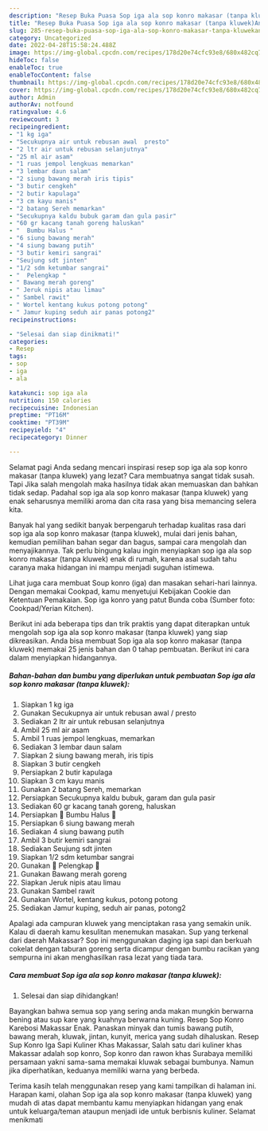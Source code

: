 ```yaml
---
description: "Resep Buka Puasa Sop iga ala sop konro makasar (tanpa kluwek)Anti Ribet"
title: "Resep Buka Puasa Sop iga ala sop konro makasar (tanpa kluwek)Anti Ribet"
slug: 285-resep-buka-puasa-sop-iga-ala-sop-konro-makasar-tanpa-kluwekanti-ribet
category: Uncategorized
date: 2022-04-28T15:58:24.488Z
image: https://img-global.cpcdn.com/recipes/178d20e74cfc93e8/680x482cq70/sop-iga-ala-sop-konro-makasar-tanpa-kluwek-foto-resep-utama.jpg
hideToc: false
enableToc: true
enableTocContent: false
thumbnail: https://img-global.cpcdn.com/recipes/178d20e74cfc93e8/680x482cq70/sop-iga-ala-sop-konro-makasar-tanpa-kluwek-foto-resep-utama.jpg
cover: https://img-global.cpcdn.com/recipes/178d20e74cfc93e8/680x482cq70/sop-iga-ala-sop-konro-makasar-tanpa-kluwek-foto-resep-utama.jpg
author: Admin
authorAv: notfound
ratingvalue: 4.6
reviewcount: 3
recipeingredient:
- "1 kg iga"
- "Secukupnya air untuk rebusan awal  presto"
- "2 ltr air untuk rebusan selanjutnya"
- "25 ml air asam"
- "1 ruas jempol lengkuas memarkan"
- "3 lembar daun salam"
- "2 siung bawang merah iris tipis"
- "3 butir cengkeh"
- "2 butir kapulaga"
- "3 cm kayu manis"
- "2 batang Sereh memarkan"
- "Secukupnya kaldu bubuk garam dan gula pasir"
- "60 gr kacang tanah goreng haluskan"
- "  Bumbu Halus "
- "6 siung bawang merah"
- "4 siung bawang putih"
- "3 butir kemiri sangrai"
- "Seujung sdt jinten"
- "1/2 sdm ketumbar sangrai"
- "  Pelengkap "
- " Bawang merah goreng"
- " Jeruk nipis atau limau"
- " Sambel rawit"
- " Wortel kentang kukus potong potong"
- " Jamur kuping seduh air panas potong2"
recipeinstructions:

- "Selesai dan siap dinikmati!"
categories:
- Resep
tags:
- sop
- iga
- ala

katakunci: sop iga ala 
nutrition: 150 calories
recipecuisine: Indonesian
preptime: "PT16M"
cooktime: "PT39M"
recipeyield: "4"
recipecategory: Dinner

---
```



Selamat pagi Anda sedang mencari inspirasi resep sop iga ala sop konro makasar (tanpa kluwek) yang lezat? Cara membuatnya sangat tidak susah. Tapi Jika salah mengolah maka hasilnya tidak akan memuaskan dan bahkan tidak sedap. Padahal sop iga ala sop konro makasar (tanpa kluwek) yang enak seharusnya memiliki aroma dan cita rasa yang bisa memancing selera kita.


Banyak hal yang sedikit banyak berpengaruh terhadap kualitas rasa dari sop iga ala sop konro makasar (tanpa kluwek), mulai dari jenis bahan, kemudian pemilihan bahan segar dan bagus, sampai cara mengolah dan menyajikannya. Tak perlu bingung kalau ingin menyiapkan sop iga ala sop konro makasar (tanpa kluwek) enak di rumah, karena asal sudah tahu caranya maka hidangan ini mampu menjadi suguhan istimewa.

Lihat juga cara membuat Soup konro (iga) dan masakan sehari-hari lainnya. Dengan memakai Cookpad, kamu menyetujui Kebijakan Cookie dan Ketentuan Pemakaian. Sop iga konro yang patut Bunda coba (Sumber foto: Cookpad/Yerian Kitchen).


Berikut ini ada beberapa tips dan trik praktis yang dapat diterapkan untuk mengolah sop iga ala sop konro makasar (tanpa kluwek) yang siap dikreasikan. Anda bisa membuat Sop iga ala sop konro makasar (tanpa kluwek) memakai 25 jenis bahan dan 0 tahap pembuatan. Berikut ini cara dalam menyiapkan hidangannya.

<!--inarticleads1-->

##### Bahan-bahan dan bumbu yang diperlukan untuk pembuatan Sop iga ala sop konro makasar (tanpa kluwek):

1. Siapkan 1 kg iga
1. Gunakan Secukupnya air untuk rebusan awal / presto
1. Sediakan 2 ltr air untuk rebusan selanjutnya
1. Ambil 25 ml air asam
1. Ambil 1 ruas jempol lengkuas, memarkan
1. Sediakan 3 lembar daun salam
1. Siapkan 2 siung bawang merah, iris tipis
1. Siapkan 3 butir cengkeh
1. Persiapkan 2 butir kapulaga
1. Siapkan 3 cm kayu manis
1. Gunakan 2 batang Sereh, memarkan
1. Persiapkan Secukupnya kaldu bubuk, garam dan gula pasir
1. Sediakan 60 gr kacang tanah goreng, haluskan
1. Persiapkan  🍒 Bumbu Halus 🍒
1. Persiapkan 6 siung bawang merah
1. Sediakan 4 siung bawang putih
1. Ambil 3 butir kemiri sangrai
1. Sediakan Seujung sdt jinten
1. Siapkan 1/2 sdm ketumbar sangrai
1. Gunakan  🍒 Pelengkap 🍒
1. Gunakan  Bawang merah goreng
1. Siapkan  Jeruk nipis atau limau
1. Gunakan  Sambel rawit
1. Gunakan  Wortel, kentang kukus, potong potong
1. Sediakan  Jamur kuping, seduh air panas, potong2


Apalagi ada campuran kluwek yang menciptakan rasa yang semakin unik. Kalau di daerah kamu kesulitan menemukan masakan. Sup yang terkenal dari daerah Makassar? Sop ini menggunakan daging iga sapi dan berkuah cokelat dengan taburan goreng serta dicampur dengan bumbu racikan yang sempurna ini akan menghasilkan rasa lezat yang tiada tara. 

<!--inarticleads2-->

##### Cara membuat Sop iga ala sop konro makasar (tanpa kluwek):


1. Selesai dan siap dihidangkan!

Bayangkan bahwa semua sop yang sering anda makan mungkin berwarna bening atau sup kare yang kuahnya berwarna kuning. Resep Sop Konro Karebosi Makassar Enak. Panaskan minyak dan tumis bawang putih, bawang merah, kluwak, jintan, kunyit, merica yang sudah dihaluskan. Resep Sup Konro Iga Sapi Kuliner Khas Makassar, Salah satu dari kuliner khas Makassar adalah sop konro, Sop konro dan rawon khas Surabaya memiliki persamaan yakni sama-sama memakai kluwak sebagai bumbunya. Namun jika diperhatikan, keduanya memiliki warna yang berbeda. 

Terima kasih telah menggunakan resep yang kami tampilkan di halaman ini. Harapan kami, olahan Sop iga ala sop konro makasar (tanpa kluwek) yang mudah di atas dapat membantu kamu menyiapkan hidangan yang enak untuk keluarga/teman ataupun menjadi ide untuk berbisnis kuliner. Selamat menikmati
